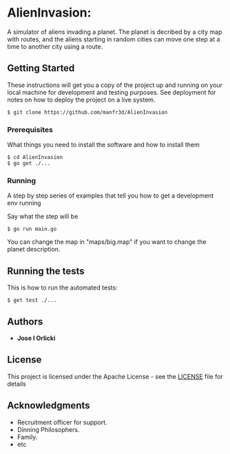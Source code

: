 # AlienInvasion: 

A simulator of aliens invading a planet. The planet is decribed by a city map with routes, and the aliens starting in random
cities can move one step at a time to another city using a route.

## Getting Started

These instructions will get you a copy of the project up and running on your local machine 
for development and testing purposes. See deployment for notes on how to deploy the project 
on a live system.

```
$ git clone https://github.com/manfr3d/AlienInvasion
```


### Prerequisites

What things you need to install the software and how to install them

```
$ cd AlienInvasion
$ go get ./...
```

### Running

A step by step series of examples that tell you how to get a development env running

Say what the step will be

```
$ go run main.go
```

You can change the map in "maps/big.map" if you want to change the planet description.

## Running the tests

This is how to run the automated tests:

```
$ get test ./...
```

## Authors

* **Jose I Orlicki** 

## License

This project is licensed under the Apache License - see the [LICENSE](LICENSE) file for details

## Acknowledgments

* Recruitment officer for support.
* Dinning Philosophers.
* Family.
* etc
